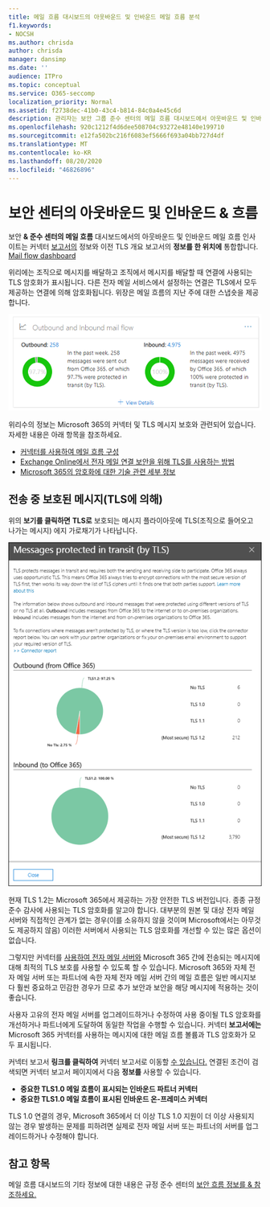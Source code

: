 ```yaml
---
title: 메일 흐름 대시보드의 아웃바운드 및 인바운드 메일 흐름 분석
f1.keywords:
- NOCSH
ms.author: chrisda
author: chrisda
manager: dansimp
ms.date: ''
audience: ITPro
ms.topic: conceptual
ms.service: O365-seccomp
localization_priority: Normal
ms.assetid: f2738dec-41b0-43c4-b814-84c0a4e45c6d
description: 관리자는 보안 그룹 준수 센터의 메일 흐름 대시보드에서 아웃바운드 및 인바운드 메일 흐름 정보에 대해 알아& 있습니다.
ms.openlocfilehash: 920c1212f4d6dee508704c93272e48140e199710
ms.sourcegitcommit: e12fa502bc216f6083ef5666f693a04bb727d4df
ms.translationtype: MT
ms.contentlocale: ko-KR
ms.lasthandoff: 08/20/2020
ms.locfileid: "46826896"
---
```

# <a name="outbound-and-inbound-mail-flow-insight-in-the-security--compliance-center"></a>보안 센터의 아웃바운드 및 인바운드 & 흐름

보안 **& 준수 센터의 메일 흐름** 대시보드에서의 아웃바운드 및 인바운드 메일 흐름 인사이트는 커넥터 [보고서의](view-mail-flow-reports.md#connector-report) 정보와 이전 TLS 개요 보고서의 **정보를 한 위치에** 통합합니다. [Mail flow dashboard](mail-flow-insights-v2.md)

위리에는 조직으로 메시지를 배달하고 조직에서 메시지를 배달할 때 연결에 사용되는 TLS 암호화가 표시됩니다. 다른 전자 메일 서비스에서 설정하는 연결은 TLS에서 모두 제공하는 연결에 의해 암호화됩니다. 위장은 메일 흐름의 지난 주에 대한 스냅숏을 제공합니다.

![준수 센터의 보안 흐름 대시보드에서 아웃바운드 및 인바운드 & 위예로 인바운드 및 인바운드 메일 흐름 위유](../../media/mfi-outbound-and-inbound-mail-flow-report-widget.png)

위리수의 정보는 Microsoft 365의 커넥터 및 TLS 메시지 보호와 관련되어 있습니다. 자세한 내용은 아래 항목을 참조하세요.

- [커넥터를 사용하여 메일 흐름 구성](https://docs.microsoft.com/exchange/mail-flow-best-practices/use-connectors-to-configure-mail-flow/use-connectors-to-configure-mail-flow)
- [Exchange Online에서 전자 메일 연결 보안을 위해 TLS를 사용하는 방법](https://docs.microsoft.com/microsoft-365/compliance/exchange-online-uses-tls-to-secure-email-connections)
- [Microsoft 365의 암호화에 대한 기술 관련 세부 정보](https://docs.microsoft.com/microsoft-365/compliance/technical-reference-details-about-encryption)

## <a name="message-protected-in-transit-by-tls"></a>전송 중 보호된 메시지(TLS에 의해)

위의 **보기를 클릭하면** **TLS로** 보호되는 메시지 플라이아웃에 TLS(조직으로 들어오고 나가는 메시지) 에지 가로채기가 나타납니다.

![전송 중으로 보호되는 메시지는 아웃바운드 및 인바운드 전자 메일 위와 같이 표시됩니다.](../../media/mfi-outbound-and-inbound-mail-flow-report-details.png)

현재 TLS 1.2는 Microsoft 365에서 제공하는 가장 안전한 TLS 버전입니다. 종종 규정 준수 감사에 사용되는 TLS 암호화를 알고야 합니다. 대부분의 원본 및 대상 전자 메일 서버와 직접적인 관계가 없는 경우(이를 소유하지 않을 것이며 Microsoft에서는 아무것도 제공하지 않음) 이러한 서버에서 사용되는 TLS 암호화를 개선할 수 있는 많은 옵션이 없습니다.

그렇지만 커넥터를 [사용하여 전자 메일 서버와](https://docs.microsoft.com/exchange/mail-flow-best-practices/use-connectors-to-configure-mail-flow/use-connectors-to-configure-mail-flow) Microsoft 365 간에 전송되는 메시지에 대해 최적의 TLS 보호를 사용할 수 있도록 할 수 있습니다. Microsoft 365와 자체 전자 메일 서버 또는 파트너에 속한 자체 전자 메일 서버 간의 메일 흐름은 일반 메시지보다 훨씬 중요하고 민감한 경우가 므로 추가 보안과 보안을 해당 메시지에 적용하는 것이 좋습니다.

사용자 고유의 전자 메일 서버를 업그레이드하거나 수정하여 사용 중이될 TLS 암호화를 개선하거나 파트너에게 도달하여 동일한 작업을 수행할 수 있습니다. 커넥터 **보고서에는** Microsoft 365 커넥터를 사용하는 메시지에 대한 메일 흐름 볼륨과 TLS 암호화가 모두 표시됩니다.

커넥터 보고서 **링크를 클릭하여** 커넥터 보고서로 이동할 [수 있습니다.](view-mail-flow-reports.md#connector-report) 연결된 조건이 검색되면 커넥터 보고서 페이지에서 다음 **정보를** 사용할 수 있습니다.

- **중요한 TLS1.0 메일 흐름이 표시되는 인바운드 파트너 커넥터**
- **중요한 TLS1.0 메일 흐름이 표시된 인바운드 온-프레미스 커넥터**

TLS 1.0 연결의 경우, Microsoft 365에서 더 이상 TLS 1.0 지원이 더 이상 사용되지 않는 경우 발생하는 문제를 피하려면 실제로 전자 메일 서버 또는 파트너의 서버를 업그레이드하거나 수정해야 합니다.

## <a name="see-also"></a>참고 항목

메일 흐름 대시보드의 기타 정보에 대한 내용은 규정 준수 센터의 [보안 흐름 정보를 & 참조하세요.](mail-flow-insights-v2.md)
